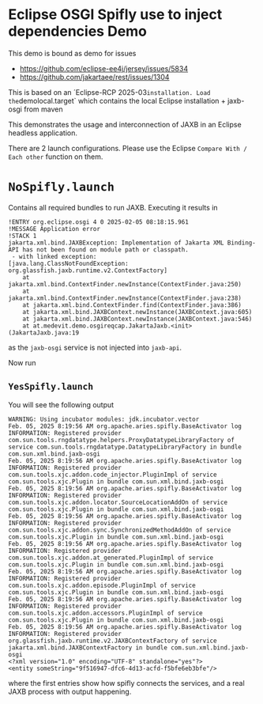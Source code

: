 #  Eclipse OSGI Spifly use to inject dependencies DemoThis demo is bound as demo for issues * https://github.com/eclipse-ee4j/jersey/issues/5834* https://github.com/jakartaee/rest/issues/1304This is based on an ´Eclipse-RCP 2025-03` installation.Load the `demolocal.target` which contains the local Eclipse installation + jaxb-osgi from mavenThis demonstrates the usage and interconnection of JAXB in an Eclipse headless application.There are 2 launch configurations. Please use the Eclipse `Compare With / Each other` function on them.# `NoSpifly.launch`Contains all required bundles to run JAXB. Executing it results in```!ENTRY org.eclipse.osgi 4 0 2025-02-05 08:18:15.961!MESSAGE Application error!STACK 1jakarta.xml.bind.JAXBException: Implementation of Jakarta XML Binding-API has not been found on module path or classpath. - with linked exception:[java.lang.ClassNotFoundException: org.glassfish.jaxb.runtime.v2.ContextFactory]	at jakarta.xml.bind.ContextFinder.newInstance(ContextFinder.java:250)	at jakarta.xml.bind.ContextFinder.newInstance(ContextFinder.java:238)	at jakarta.xml.bind.ContextFinder.find(ContextFinder.java:386)	at jakarta.xml.bind.JAXBContext.newInstance(JAXBContext.java:605)	at jakarta.xml.bind.JAXBContext.newInstance(JAXBContext.java:546)	at at.medevit.demo.osgireqcap.JakartaJaxb.<init>(JakartaJaxb.java:19```as the `jaxb-osgi` service is not injected into `jaxb-api`.Now run## `YesSpifly.launch`You will see the following output```WARNING: Using incubator modules: jdk.incubator.vectorFeb. 05, 2025 8:19:56 AM org.apache.aries.spifly.BaseActivator logINFORMATION: Registered provider com.sun.tools.rngdatatype.helpers.ProxyDatatypeLibraryFactory of service com.sun.tools.rngdatatype.DatatypeLibraryFactory in bundle com.sun.xml.bind.jaxb-osgiFeb. 05, 2025 8:19:56 AM org.apache.aries.spifly.BaseActivator logINFORMATION: Registered provider com.sun.tools.xjc.addon.code_injector.PluginImpl of service com.sun.tools.xjc.Plugin in bundle com.sun.xml.bind.jaxb-osgiFeb. 05, 2025 8:19:56 AM org.apache.aries.spifly.BaseActivator logINFORMATION: Registered provider com.sun.tools.xjc.addon.locator.SourceLocationAddOn of service com.sun.tools.xjc.Plugin in bundle com.sun.xml.bind.jaxb-osgiFeb. 05, 2025 8:19:56 AM org.apache.aries.spifly.BaseActivator logINFORMATION: Registered provider com.sun.tools.xjc.addon.sync.SynchronizedMethodAddOn of service com.sun.tools.xjc.Plugin in bundle com.sun.xml.bind.jaxb-osgiFeb. 05, 2025 8:19:56 AM org.apache.aries.spifly.BaseActivator logINFORMATION: Registered provider com.sun.tools.xjc.addon.at_generated.PluginImpl of service com.sun.tools.xjc.Plugin in bundle com.sun.xml.bind.jaxb-osgiFeb. 05, 2025 8:19:56 AM org.apache.aries.spifly.BaseActivator logINFORMATION: Registered provider com.sun.tools.xjc.addon.episode.PluginImpl of service com.sun.tools.xjc.Plugin in bundle com.sun.xml.bind.jaxb-osgiFeb. 05, 2025 8:19:56 AM org.apache.aries.spifly.BaseActivator logINFORMATION: Registered provider com.sun.tools.xjc.addon.accessors.PluginImpl of service com.sun.tools.xjc.Plugin in bundle com.sun.xml.bind.jaxb-osgiFeb. 05, 2025 8:19:56 AM org.apache.aries.spifly.BaseActivator logINFORMATION: Registered provider org.glassfish.jaxb.runtime.v2.JAXBContextFactory of service jakarta.xml.bind.JAXBContextFactory in bundle com.sun.xml.bind.jaxb-osgi<?xml version="1.0" encoding="UTF-8" standalone="yes"?><entity someString="9f516947-dfc6-4d13-acfd-f5bfe6eb3bfe"/>```where the first entries show how spifly connects the services, and a real JAXB process with output happening.
